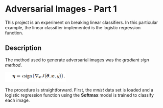 # Adversarial Images - Part 1

This project is an experiment on breaking linear classifiers. In this particular example, the linear classifier implemented is the logistic regression function.

## Description

The method used to generate adversarial images was the *gradient sign method*.

![Alt text](/img/gsm.PNG)

The procedure is straightforward. First, the *mnist* data set is loaded and a logistic regression function using the **Softmax** model is trained to classify each image.
